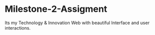 # Milestone-2-Assigment
Its my Technology &amp; Innovation Web with beautiful Interface and user interactions.
